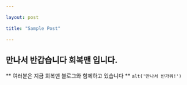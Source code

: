 ```yaml
---

layout: post

title: "Sample Post"

---
```


## 만나서 반갑습니다 회복맨 입니다.
** 여러분은 지금 회복맨 블로그와 함께하고 있습니다 **
`alt('만나서 반가워!')`

